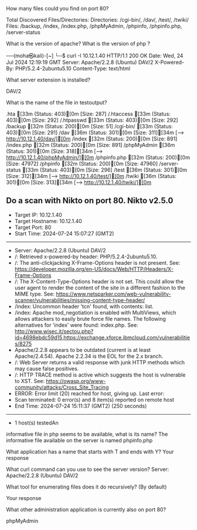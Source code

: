 
How many files could you find on port 80?


Total Discovered Files/Directories:
Directories: /cgi-bin/, /dav/, /test/, /twiki/
Files: /backup, /index, /index.php, /phpMyAdmin, /phpinfo, /phpinfo.php, /server-status


What is the version of apache?
What is the version of php ?


──(moha㉿kali)-[~]
└─$ curl -I 10.12.1.40
HTTP/1.1 200 OK
Date: Wed, 24 Jul 2024 12:19:19 GMT
Server: Apache/2.2.8 (Ubuntu) DAV/2
X-Powered-By: PHP/5.2.4-2ubuntu5.10
Content-Type: text/html


What server extension is installed?

DAV/2

What is the name of the file in testoutput?

.hta                [33m (Status: 403)[0m [Size: 287]
/.htaccess           [33m (Status: 403)[0m [Size: 292]
/.htpasswd           [33m (Status: 403)[0m [Size: 292]
/backup              [32m (Status: 200)[0m [Size: 51]
/cgi-bin/            [33m (Status: 403)[0m [Size: 291]
/dav                 [36m (Status: 301)[0m [Size: 311][34m [--> http://10.12.1.40/dav/][0m
/index               [32m (Status: 200)[0m [Size: 891]
/index.php           [32m (Status: 200)[0m [Size: 891]
/phpMyAdmin          [36m (Status: 301)[0m [Size: 318][34m [--> http://10.12.1.40/phpMyAdmin/][0m
/phpinfo.php         [32m (Status: 200)[0m [Size: 47972]
/phpinfo             [32m (Status: 200)[0m [Size: 47960]
/server-status       [33m (Status: 403)[0m [Size: 296]
/test                [36m (Status: 301)[0m [Size: 312][34m [--> http://10.12.1.40/test/][0m
/twiki               [36m (Status: 301)[0m [Size: 313][34m [--> http://10.12.1.40/twiki/][0m



Do a scan with Nikto on port 80.
 Nikto v2.5.0
---------------------------------------------------------------------------
+ Target IP:          10.12.1.40
+ Target Hostname:    10.12.1.40
+ Target Port:        80
+ Start Time:         2024-07-24 15:07:27 (GMT2)
---------------------------------------------------------------------------
+ Server: Apache/2.2.8 (Ubuntu) DAV/2
+ /: Retrieved x-powered-by header: PHP/5.2.4-2ubuntu5.10.
+ /: The anti-clickjacking X-Frame-Options header is not present. See: https://developer.mozilla.org/en-US/docs/Web/HTTP/Headers/X-Frame-Options
+ /: The X-Content-Type-Options header is not set. This could allow the user agent to render the content of the site in a different fashion to the MIME type. See: https://www.netsparker.com/web-vulnerability-scanner/vulnerabilities/missing-content-type-header/
+ /index: Uncommon header 'tcn' found, with contents: list.
+ /index: Apache mod_negotiation is enabled with MultiViews, which allows attackers to easily brute force file names. The following alternatives for 'index' were found: index.php. See: http://www.wisec.it/sectou.php?id=4698ebdc59d15,https://exchange.xforce.ibmcloud.com/vulnerabilities/8275
+ Apache/2.2.8 appears to be outdated (current is at least Apache/2.4.54). Apache 2.2.34 is the EOL for the 2.x branch.
+ /: Web Server returns a valid response with junk HTTP methods which may cause false positives.
+ /: HTTP TRACE method is active which suggests the host is vulnerable to XST. See: https://owasp.org/www-community/attacks/Cross_Site_Tracing
+ ERROR: Error limit (20) reached for host, giving up. Last error: 
+ Scan terminated: 0 error(s) and 8 item(s) reported on remote host
+ End Time:           2024-07-24 15:11:37 (GMT2) (250 seconds)
---------------------------------------------------------------------------
+ 1 host(s) testedAn 


informative file in php seems to be available, what is its name?
The informative file available on the server is named phpinfo.php




What application has a name that starts with T and ends with Y?
Your response

What curl command can you use to see the server version?
Server: Apache/2.2.8 (Ubuntu) DAV/2

What tool for enumerating files does it do recursively? (By default)

Your response

What other administration application is currently also on port 80?

phpMyAdmin

